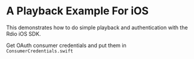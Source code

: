 A Playback Example For iOS
==========================

This demonstrates how to do simple playback and authentication with the Rdio iOS SDK.

Get OAuth consumer credentials and put them in `ConsumerCredentials.swift`


